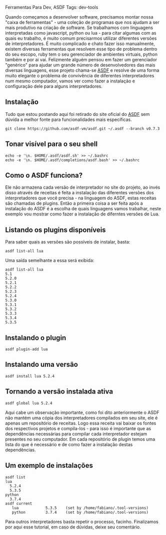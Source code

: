 Ferramentas Para Dev, ASDF
Tags: dev-tools


Quando começamos a desenvolver software, precisamos montar nossa "caixa de ferramentas" - uma coleção de programas que nos ajudam a ser mais produtivo na criação de software. Se trabalhamos com linguagens interpretadas como javascript, python ou lua - para citar algumas com as quais eu trabalho, é muito comum precisarmos utilizar diferentes versões de interpretadores. É muito complicado e chato fazer isso manualmente, existem diversas ferramentas que resolvem esse tipo de problema dentro do seu escopo, ruby tem o seu gerenciador de ambientes virtuais, python também e por ai vai.
Felizmente alguém pensou em fazer um gerenciador "genérico" para ajudar um grande número de desenvolvedores das mais diversas linguagens, esse projeto chama-se [ASDF](https://asdf-vm.com) e resolve de uma forma muito elegante o problema de convivência de diferentes interpretadores num mesmo computador, vamos ver como fazer a instalação e configuração dele para alguns interpretadores.

## Instalação

Tudo que estou postando aqui foi retirado do site oficial do [ASDF](https://asdf-vm.com) sem dúvida a melhor fonte para funcionalidades mais específicas.

	git clone https://github.com/asdf-vm/asdf.git ~/.asdf --branch v0.7.3

## Tonar visível para o seu shell

	echo -e '\n. $HOME/.asdf/asdf.sh' >> ~/.bashrc
	echo -e '\n. $HOME/.asdf/completions/asdf.bash' >> ~/.bashrc

## Como o ASDF funciona?
Ele não armazena cada versão de interpretador no site do projeto, ao invés disso através de receitas é feita a instalação das diferentes versões dos interpretadores que você precisa - na linguagem do ASDF, estas receitas são chamadas de plugins. Então a primeira coisa a ser feita após a instalação do ASDF é a escolha de quais linguagens vamos trabalhar, neste exemplo vou mostrar como fazer a instalação de diferntes versões de Lua.

## Listando os plugins disponíveis
Para saber quais as versões são possíveis de instalar, basta:

	asdf list-all lua
	
Uma saída semelhante a essa será exibida:

	asdf list-all lua
	5.1
	5.2.0
	5.2.1
	5.2.2
	5.2.3
	5.2.4
	5.3.0
	5.3.1
	5.3.2
	5.3.3
	5.3.4
	5.3.5

## Instalando o plugin

	asdf plugin-add lua

## Instalando uma versão

	asdf install lua 5.2.4

## Tornando a versão instalada ativa

	asdf global lua 5.2.4

Aqui cabe um observação importante, como foi dito anteriormente o ASDF não mantém uma cópia dos interpretadores compilados em seu site, ele é apenas um repositório de receitas. Logo essa receita vai baixar os fontes dos respectivos projetos e compila-los - para isso é importante que as dependências necessárias para compilar cada interpretador estejam presentes no seu computador. Em cada repositório de plugin temos uma lista do que é necessário e de como fazer a instalação destas dependências.

## Um exemplo de instalações

	asdf list
	lua
	  5.2.4
	  5.3.5
	python
	  3.7.4
	asdf current
	   lua            5.3.5    (set by /home/fabiano/.tool-versions)
	   python         3.7.4    (set by /home/fabiano/.tool-versions)

Para outros interpretadores basta repetir o processo, facinho.
Finalizamos por aqui esse tutorial, em caso de dúvidas, deixe seu comentário.
